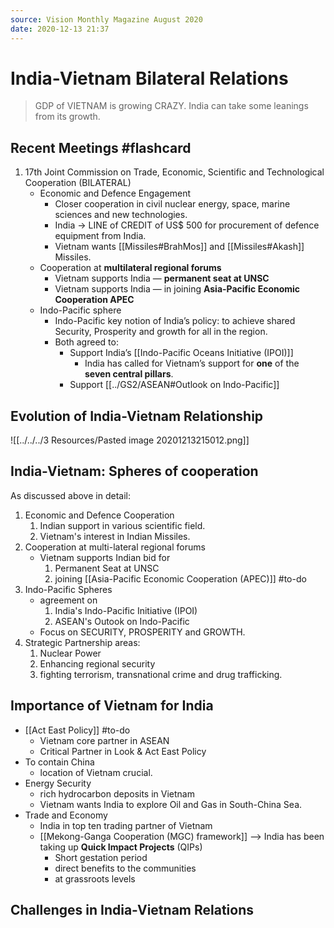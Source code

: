 ```yaml
---
source: Vision Monthly Magazine August 2020
date: 2020-12-13 21:37
---
```


# India-Vietnam Bilateral Relations

> GDP of VIETNAM is growing CRAZY. India can take some leanings from its growth.

## Recent Meetings #flashcard
1. 17th Joint Commission on Trade, Economic, Scientific and Technological Cooperation (BILATERAL)
	- Economic and Defence Engagement
		- Closer cooperation in civil nuclear energy, space, marine sciences and new technologies.
		- India -> LINE of CREDIT of US$ 500 for procurement of defence equipment from India.
		- Vietnam wants [[Missiles#BrahMos]] and [[Missiles#Akash]] Missiles.
    - Cooperation at **multilateral regional forums**
        - Vietnam supports India — **permanent seat at UNSC**
        - Vietnam supports India — in joining **Asia-Pacific Economic Cooperation APEC**
    - Indo-Pacific sphere
        - Indo-Pacific key notion of India’s policy: to achieve shared Security, Prosperity and growth for all in the region.
        - Both agreed to:
			- Support India’s [[Indo-Pacific Oceans Initiative (IPOI)]]
				- India has called for Vietnam’s support for **one** of the **seven central pillars**.
        	- Support [[../GS2/ASEAN#Outlook on Indo-Pacific]]

## Evolution of India-Vietnam Relationship
![[../../../3 Resources/Pasted image 20201213215012.png]]
  
## India-Vietnam: Spheres of cooperation
As discussed above in detail:
1. Economic and Defence Cooperation
	1. Indian support in various scientific field.
	2. Vietnam's interest in Indian Missiles.
2. Cooperation at multi-lateral regional forums
	- Vietnam supports Indian bid for
		1. Permanent Seat at UNSC
		2. joining [[Asia-Pacific Economic Cooperation (APEC)]] #to-do
3. Indo-Pacific Spheres
	- agreement on 
		1. India's Indo-Pacific Initiative (IPOI)
		2. ASEAN's Outook on Indo-Pacific
	- Focus on SECURITY, PROSPERITY and GROWTH.
4. Strategic Partnership areas:
	1. Nuclear Power
	2. Enhancing regional security
	3. fighting terrorism, transnational crime and drug trafficking.

## Importance of Vietnam for India
- [[Act East Policy]] #to-do
	- Vietnam core partner in ASEAN
	- Critical Partner in Look & Act East Policy
- To contain China
	- location of Vietnam crucial.
- Energy Security
	- rich hydrocarbon deposits in Vietnam
	- Vietnam wants India to explore Oil and Gas in South-China Sea.
- Trade and Economy
	-  India in top ten trading partner of Vietnam
	-  [[Mekong-Ganga Cooperation (MGC) framework]] --> India has been taking up **Quick Impact Projects** (QIPs) 
		-  Short gestation period
		-  direct benefits to the communities
		-  at grassroots levels

## Challenges in India-Vietnam Relations

	
	
	
	
